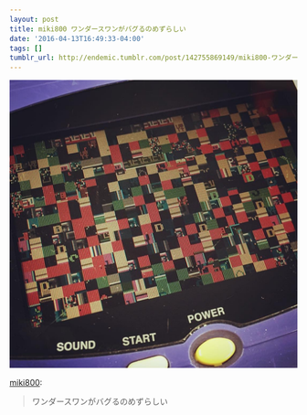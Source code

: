 ```yaml
---
layout: post
title: miki800 ワンダースワンがバグるのめずらしい
date: '2016-04-13T16:49:33-04:00'
tags: []
tumblr_url: http://endemic.tumblr.com/post/142755869149/miki800-ワンダースワンがバグるのめずらしい
---
```

 ![](/tumblr_files/tumblr_o5jxeaYK9G1qz7beoo1_1280.jpg)  

[miki800](http://miki800.tumblr.com/post/142718273665):

> ワンダースワンがバグるのめずらしい
